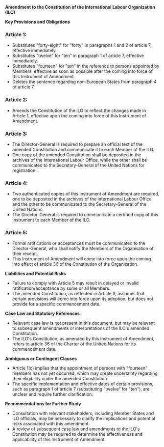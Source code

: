 **Amendment to the Constitution of the International Labour Organization (ILO)**

**Key Provisions and Obligations**

### Article 1:

* Substitutes "forty-eight" for "forty" in paragraphs 1 and 2 of article 7, effective immediately.
* Substitutes "twelve" for "ten" in paragraph 1 of article 7, effective immediately.
* Substitutes "fourteen" for "ten" in the reference to persons appointed by Members, effective as soon as possible after the coming into force of this Instrument of Amendment.
* Deletes the sentence regarding non-European States from paragraph 4 of article 7.

### Article 2:

* Amends the Constitution of the ILO to reflect the changes made in Article 1, effective upon the coming into force of this Instrument of Amendment.

### Article 3:

* The Director-General is required to prepare an official text of the amended Constitution and communicate it to each Member of the ILO.
* One copy of the amended Constitution shall be deposited in the archives of the International Labour Office, while the other shall be communicated to the Secretary-General of the United Nations for registration.

### Article 4:

* Two authenticated copies of this Instrument of Amendment are required, one to be deposited in the archives of the International Labour Office and the other to be communicated to the Secretary-General of the United Nations.
* The Director-General is required to communicate a certified copy of this Instrument to each Member of the ILO.

### Article 5:

* Formal ratifications or acceptances must be communicated to the Director-General, who shall notify the Members of the Organisation of their receipt.
* This Instrument of Amendment will come into force upon the coming into effect of article 36 of the Constitution of the Organization.

**Liabilities and Potential Risks**

* Failure to comply with Article 5 may result in delayed or invalid ratification/acceptance by some or all Members.
* The amended Constitution, as reflected in Article 3, assumes that certain provisions will come into force upon its adoption, but does not provide for a specific commencement date.

**Case Law and Statutory References**

* Relevant case law is not present in this document, but may be relevant to subsequent amendments or interpretations of the ILO's amended Constitution.
* The ILO's Constitution, as amended by this Instrument of Amendment, refers to article 36 of the Charter of the United Nations for its commencement date.

**Ambiguous or Contingent Clauses**

* Article 1(c) implies that the appointment of persons with "fourteen" members has not yet occurred, which may create uncertainty regarding their eligibility under the amended Constitution.
* The specific implementation and effective dates of certain provisions, such as paragraph 1 of article 7 (substituting "twelve" for "ten"), are unclear and require further clarification.

**Recommendations for Further Study**

* Consultation with relevant stakeholders, including Member States and ILO officials, may be necessary to clarify the implications and potential risks associated with this amendment.
* A review of subsequent case law and amendments to the ILO's Constitution may be required to determine the effectiveness and applicability of this Instrument of Amendment.